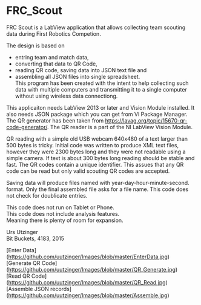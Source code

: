# FRC_Scout
FRC Scout is a LabView application that allows collecting team scouting data during First Robotics Competion.

The design is based on 
* entring team and match data,
* converting that data to QR Code, 
* reading QR code, saving data into JSON text file and 
* assembling all JSON files into single spreadsheet. <br>
This program has been created with the intent to help collecting such data with multiple computers and transmitting it to a single computer without using wireless data connectiong. <br>

This applicaiton needs LabView 2013 or later and Vision Module installed. It also needs JSON package which you can get from VI Package Manager. The QR generator has been taken from https://lavag.org/topic/15670-qr-code-generator/. The QR reader is a part of the NI LabView Vision Module. <br>

QR reading with a simple old USB webcam 640x480 of a text larger than 500 bytes is tricky. Initial code was written to produce XML text files, however they were 2300 bytes long and they were  not readable using a simple camera. If text is about 300 bytes long reading should be stable and fast. The QR codes contain a unique identifier. This assues that any QR code can be read but only valid scouting QR codes are accepted. <br>

Saving data will produce files named with year-day-hour-minute-second. format. Only the final assembled file asks for a file name. This code does not check for doublicate entries. <br>

This code does not run on Tablet or Phone. <br>
This code does not include analysis features. <br>
Meaning there is plenty of room for expansion. <br>

Urs Utzinger <br>
Bit Buckets, 4183, 2015

[Enter Data] (https://github.com/uutzinger/Images/blob/master/EnterData.jpg) <br>
[Generate QR Code] (https://github.com/uutzinger/Images/blob/master/QR_Generate.jpg) <br>
[Read QR Code] (https://github.com/uutzinger/Images/blob/master/QR_Read.jpg) <br>
[Assemble JSON records] (https://github.com/uutzinger/Images/blob/master/Assemble.jpg) <br>


